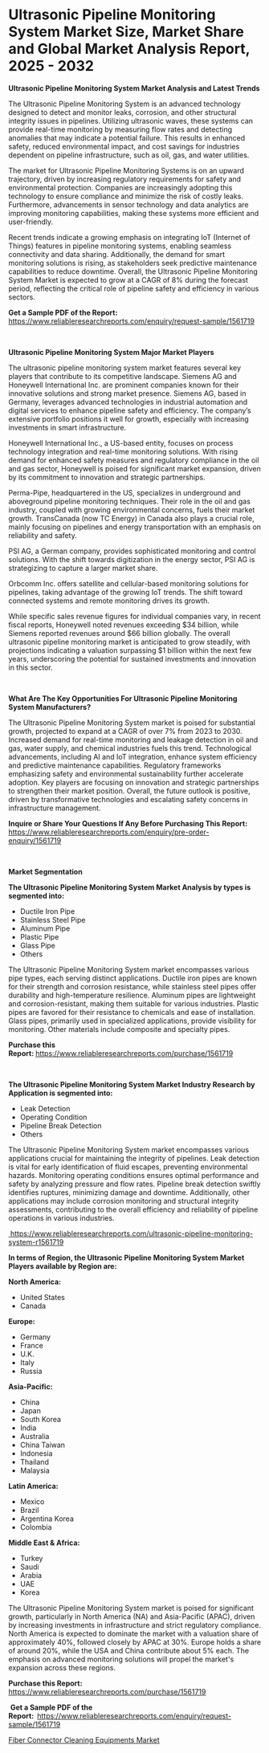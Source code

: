 <p><h1>Ultrasonic Pipeline Monitoring System Market Size, Market Share and Global Market Analysis Report, 2025 - 2032</h1></p><p><strong>Ultrasonic Pipeline Monitoring System Market Analysis and Latest Trends</strong></p>
<p><p>The Ultrasonic Pipeline Monitoring System is an advanced technology designed to detect and monitor leaks, corrosion, and other structural integrity issues in pipelines. Utilizing ultrasonic waves, these systems can provide real-time monitoring by measuring flow rates and detecting anomalies that may indicate a potential failure. This results in enhanced safety, reduced environmental impact, and cost savings for industries dependent on pipeline infrastructure, such as oil, gas, and water utilities.</p><p>The market for Ultrasonic Pipeline Monitoring Systems is on an upward trajectory, driven by increasing regulatory requirements for safety and environmental protection. Companies are increasingly adopting this technology to ensure compliance and minimize the risk of costly leaks. Furthermore, advancements in sensor technology and data analytics are improving monitoring capabilities, making these systems more efficient and user-friendly.</p><p>Recent trends indicate a growing emphasis on integrating IoT (Internet of Things) features in pipeline monitoring systems, enabling seamless connectivity and data sharing. Additionally, the demand for smart monitoring solutions is rising, as stakeholders seek predictive maintenance capabilities to reduce downtime. Overall, the Ultrasonic Pipeline Monitoring System Market is expected to grow at a CAGR of 8% during the forecast period, reflecting the critical role of pipeline safety and efficiency in various sectors.</p></p>
<p><strong>Get a Sample PDF of the Report:&nbsp;</strong> <a href="https://www.reliableresearchreports.com/enquiry/request-sample/1561719?utm_campaign=3573&utm_medium=2&utm_source=Github&utm_content=ia&utm_term=11042025&utm_id=ultrasonic-pipeline-monitoring-system">https://www.reliableresearchreports.com/enquiry/request-sample/1561719</a></p>
<p>&nbsp;</p>
<p><strong>Ultrasonic Pipeline Monitoring System Major Market Players</strong></p>
<p><p>The ultrasonic pipeline monitoring system market features several key players that contribute to its competitive landscape. Siemens AG and Honeywell International Inc. are prominent companies known for their innovative solutions and strong market presence. Siemens AG, based in Germany, leverages advanced technologies in industrial automation and digital services to enhance pipeline safety and efficiency. The company’s extensive portfolio positions it well for growth, especially with increasing investments in smart infrastructure.</p><p>Honeywell International Inc., a US-based entity, focuses on process technology integration and real-time monitoring solutions. With rising demand for enhanced safety measures and regulatory compliance in the oil and gas sector, Honeywell is poised for significant market expansion, driven by its commitment to innovation and strategic partnerships.</p><p>Perma-Pipe, headquartered in the US, specializes in underground and aboveground pipeline monitoring techniques. Their role in the oil and gas industry, coupled with growing environmental concerns, fuels their market growth. TransCanada (now TC Energy) in Canada also plays a crucial role, mainly focusing on pipelines and energy transportation with an emphasis on reliability and safety.</p><p>PSI AG, a German company, provides sophisticated monitoring and control solutions. With the shift towards digitization in the energy sector, PSI AG is strategizing to capture a larger market share.</p><p>Orbcomm Inc. offers satellite and cellular-based monitoring solutions for pipelines, taking advantage of the growing IoT trends. The shift toward connected systems and remote monitoring drives its growth. </p><p>While specific sales revenue figures for individual companies vary, in recent fiscal reports, Honeywell noted revenues exceeding $34 billion, while Siemens reported revenues around $66 billion globally. The overall ultrasonic pipeline monitoring market is anticipated to grow steadily, with projections indicating a valuation surpassing $1 billion within the next few years, underscoring the potential for sustained investments and innovation in this sector.</p></p>
<p>&nbsp;</p>
<p><strong>What Are The Key Opportunities For Ultrasonic Pipeline Monitoring System Manufacturers?</strong></p>
<p><p>The Ultrasonic Pipeline Monitoring System market is poised for substantial growth, projected to expand at a CAGR of over 7% from 2023 to 2030. Increased demand for real-time monitoring and leakage detection in oil and gas, water supply, and chemical industries fuels this trend. Technological advancements, including AI and IoT integration, enhance system efficiency and predictive maintenance capabilities. Regulatory frameworks emphasizing safety and environmental sustainability further accelerate adoption. Key players are focusing on innovation and strategic partnerships to strengthen their market position. Overall, the future outlook is positive, driven by transformative technologies and escalating safety concerns in infrastructure management.</p></p>
<p><strong>Inquire or Share Your Questions If Any Before Purchasing This Report:</strong> <a href="https://www.reliableresearchreports.com/enquiry/pre-order-enquiry/1561719?utm_campaign=3573&utm_medium=2&utm_source=Github&utm_content=ia&utm_term=11042025&utm_id=ultrasonic-pipeline-monitoring-system">https://www.reliableresearchreports.com/enquiry/pre-order-enquiry/1561719</a></p>
<p>&nbsp;</p>
<p><strong>Market Segmentation</strong></p>
<p><strong>The Ultrasonic Pipeline Monitoring System Market Analysis by types is segmented into:</strong></p>
<p><ul><li>Ductile Iron Pipe</li><li>Stainless Steel Pipe</li><li>Aluminum Pipe</li><li>Plastic Pipe</li><li>Glass Pipe</li><li>Others</li></ul></p>
<p><p>The Ultrasonic Pipeline Monitoring System market encompasses various pipe types, each serving distinct applications. Ductile iron pipes are known for their strength and corrosion resistance, while stainless steel pipes offer durability and high-temperature resilience. Aluminum pipes are lightweight and corrosion-resistant, making them suitable for various industries. Plastic pipes are favored for their resistance to chemicals and ease of installation. Glass pipes, primarily used in specialized applications, provide visibility for monitoring. Other materials include composite and specialty pipes.</p></p>
<p><strong>Purchase this Report:&nbsp;</strong><a href="https://www.reliableresearchreports.com/purchase/1561719?utm_campaign=3573&utm_medium=2&utm_source=Github&utm_content=ia&utm_term=11042025&utm_id=ultrasonic-pipeline-monitoring-system">https://www.reliableresearchreports.com/purchase/1561719</a></p>
<p>&nbsp;</p>
<p><strong>The Ultrasonic Pipeline Monitoring System Market Industry Research by Application is segmented into:</strong></p>
<p><ul><li>Leak Detection</li><li>Operating Condition</li><li>Pipeline Break Detection</li><li>Others</li></ul></p>
<p><p>The Ultrasonic Pipeline Monitoring System market encompasses various applications crucial for maintaining the integrity of pipelines. Leak detection is vital for early identification of fluid escapes, preventing environmental hazards. Monitoring operating conditions ensures optimal performance and safety by analyzing pressure and flow rates. Pipeline break detection swiftly identifies ruptures, minimizing damage and downtime. Additionally, other applications may include corrosion monitoring and structural integrity assessments, contributing to the overall efficiency and reliability of pipeline operations in various industries.</p></p>
<p><a href="https://www.reliableresearchreports.com/ultrasonic-pipeline-monitoring-system-r1561719?utm_campaign=3573&utm_medium=2&utm_source=Github&utm_content=ia&utm_term=11042025&utm_id=ultrasonic-pipeline-monitoring-system">&nbsp;https://www.reliableresearchreports.com/ultrasonic-pipeline-monitoring-system-r1561719</a></p>
<p><strong>In terms of Region, the Ultrasonic Pipeline Monitoring System Market Players available by Region are:</strong></p>
<p>
    <p> <strong> North America: </strong>
        <ul>
            <li>United States</li>
            <li>Canada</li>
        </ul>
        </p> 
    <p> <strong> Europe: </strong>
        <ul>
            <li>Germany</li>
            <li>France</li>
            <li>U.K.</li>
            <li>Italy</li>
            <li>Russia</li>
        </ul>
        </p> 
    <p> <strong> Asia-Pacific: </strong>
        <ul>
            <li>China</li>
            <li>Japan</li>
            <li>South Korea</li>
            <li>India</li>
            <li>Australia</li>
            <li>China Taiwan</li>
            <li>Indonesia</li>
            <li>Thailand</li>
            <li>Malaysia</li>
        </ul>
        </p> 
    <p> <strong> Latin America: </strong>
        <ul>
            <li>Mexico</li>
            <li>Brazil</li>
            <li>Argentina Korea</li>
            <li>Colombia</li>
        </ul>
        </p> 
    <p> <strong> Middle East & Africa: </strong>
        <ul>
            <li>Turkey</li>
            <li>Saudi</li>
            <li>Arabia</li>
            <li>UAE</li>
            <li>Korea</li>
        </ul>
    </p>
    </p>
<p><p>The Ultrasonic Pipeline Monitoring System market is poised for significant growth, particularly in North America (NA) and Asia-Pacific (APAC), driven by increasing investments in infrastructure and strict regulatory compliance. North America is expected to dominate the market with a valuation share of approximately 40%, followed closely by APAC at 30%. Europe holds a share of around 20%, while the USA and China contribute about 5% each. The emphasis on advanced monitoring solutions will propel the market's expansion across these regions.</p></p>
<p><strong>Purchase this Report: </strong><a href="https://www.reliableresearchreports.com/purchase/1561719?utm_campaign=3573&utm_medium=2&utm_source=Github&utm_content=ia&utm_term=11042025&utm_id=ultrasonic-pipeline-monitoring-system">https://www.reliableresearchreports.com/purchase/1561719</a></p>
<p>&nbsp;<strong>Get a Sample PDF of the Report:&nbsp;&nbsp;</strong><a href="https://www.reliableresearchreports.com/enquiry/request-sample/1561719?utm_campaign=3573&utm_medium=2&utm_source=Github&utm_content=ia&utm_term=11042025&utm_id=ultrasonic-pipeline-monitoring-system">https://www.reliableresearchreports.com/enquiry/request-sample/1561719</a></p>
<p><strong></strong></p>
<p><p><a href="https://github.com/goreabeeran/Market-Research-Report-List-1/blob/main/fiber-connector-cleaning-equipments-market.md?utm_campaign=3573&utm_medium=2&utm_source=Github&utm_content=ia&utm_term=11042025&utm_id=ultrasonic-pipeline-monitoring-system">Fiber Connector Cleaning Equipments Market</a></p></p>